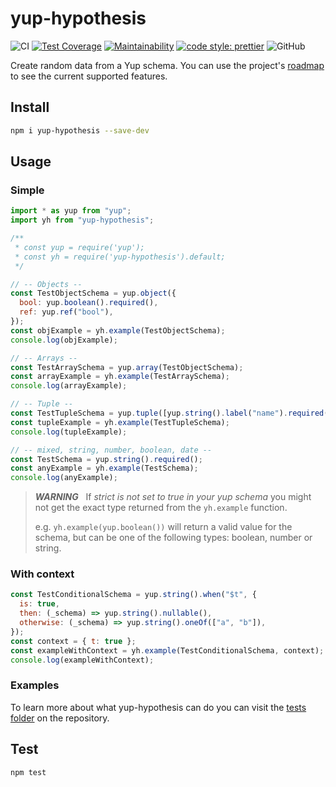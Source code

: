 # yup-hypothesis

![CI](https://github.com/hiigami/yup-hypothesis/actions/workflows/main.yml/badge.svg?branch=main)
[![Test Coverage](https://api.codeclimate.com/v1/badges/9290db12ea8831e07c89/test_coverage)](https://codeclimate.com/github/hiigami/yup-hypothesis/test_coverage)
[![Maintainability](https://api.codeclimate.com/v1/badges/9290db12ea8831e07c89/maintainability)](https://codeclimate.com/github/hiigami/yup-hypothesis/maintainability)
[![code style: prettier](https://img.shields.io/badge/code_style-prettier-ff69b4.svg?style=flat)](https://github.com/prettier/prettier)
![GitHub](https://img.shields.io/github/license/hiigami/yup-hypothesis)

Create random data from a Yup schema.
You can use the project's [roadmap](https://github.com/hiigami/yup-hypothesis/wiki/Roadmap-v1.x.x) to see the current supported features.

## Install

```bash
npm i yup-hypothesis --save-dev
```

## Usage

### Simple

```js
import * as yup from "yup";
import yh from "yup-hypothesis";

/**
 * const yup = require('yup');
 * const yh = require('yup-hypothesis').default;
 */

// -- Objects --
const TestObjectSchema = yup.object({
  bool: yup.boolean().required(),
  ref: yup.ref("bool"),
});
const objExample = yh.example(TestObjectSchema);
console.log(objExample);

// -- Arrays --
const TestArraySchema = yup.array(TestObjectSchema);
const arrayExample = yh.example(TestArraySchema);
console.log(arrayExample);

// -- Tuple --
const TestTupleSchema = yup.tuple([yup.string().label("name").required()]);
const tupleExample = yh.example(TestTupleSchema);
console.log(tupleExample);

// -- mixed, string, number, boolean, date --
const TestSchema = yup.string().required();
const anyExample = yh.example(TestSchema);
console.log(anyExample);
```

> **_WARNING_** &nbsp; If _strict is not set to true in your yup schema_ you might not get the exact type returned from the `yh.example` function.
>
> e.g. `yh.example(yup.boolean())` will return a valid value for the schema, but can be one of the following types: boolean, number or string.

### With context

```js
const TestConditionalSchema = yup.string().when("$t", {
  is: true,
  then: (_schema) => yup.string().nullable(),
  otherwise: (_schema) => yup.string().oneOf(["a", "b"]),
});
const context = { t: true };
const exampleWithContext = yh.example(TestConditionalSchema, context);
console.log(exampleWithContext);
```

### Examples

To learn more about what yup-hypothesis can do you can visit the [tests folder](https://github.com/hiigami/yup-hypothesis/tree/main/__tests__/example) on the repository.

## Test

```bash
npm test
```

